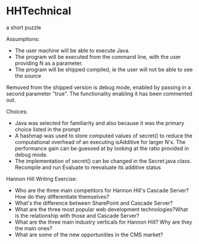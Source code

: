HHTechnical
===========

a short puzzle

Assumptions: 
* The user machine will be able to execute Java.
* The program will be executed from the command line, with the user providing N as a parameter.
* The program will be shipped compiled, ie the user will not be able to see the source
 
Removed from the shipped version is debug mode, enabled by passing in a second parameter "true". The functionality enabling it has been commented out.

Choices:
* Java was selected for familiarity and also because it was the primary choice listed in the prompt
* A hashmap was used to store computed values of secret() to reduce the computational overhead of an executing isAdditive for larger N's. The performance gain can be guessed at by looking at the ratio provided in debug mode. 
* The implementation of secret() can be changed in the Secret.java class. Recompile and run Evaluate to reevaluate its additive status

Hannon Hill Writing Exercise:
* Who are the three main competitors for Hannon Hill's Cascade Server? How do they differentiate themselves?
* What's the difference between SharePoint and Cascade Server?
* What are the three most popular web development technologies?What is the relationship with those and Cascade Server?
* What are the three main industry verticals for Hannon Hill? Why are they the main ones?
* What are some of the new opportunities in the CMS market?


